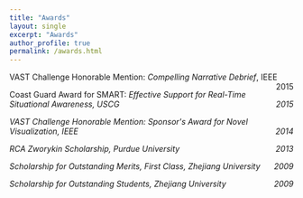 ```yaml
---
title: "Awards"
layout: single
excerpt: "Awards"
author_profile: true
permalink: /awards.html
---
```


<p style="text-align:left;">
VAST Challenge Honorable Mention: <i>Compelling Narrative Debrief</i>, IEEE
<span style="float:right;">2015</span>
</p>

<p style="text-align:left;">
Coast Guard Award for SMART: <i>Effective Support for Real-Time Situational Awareness<i>, USCG
<span style="float:right;">2015</span>
</p>

<p style="text-align:left;">
VAST Challenge Honorable Mention: <i>Sponsor's Award for Novel Visualization</i>, IEEE
<span style="float:right;">2014</span>
</p>

<p style="text-align:left;">
RCA Zworykin Scholarship, Purdue University
<span style="float:right;">2013</span>
</p>

<p style="text-align:left;">
Scholarship for Outstanding Merits, First Class, Zhejiang University
<span style="float:right;">2009</span>
</p>

<p style="text-align:left;">
Scholarship for Outstanding Students, Zhejiang University
<span style="float:right;">2009</span>
</p>